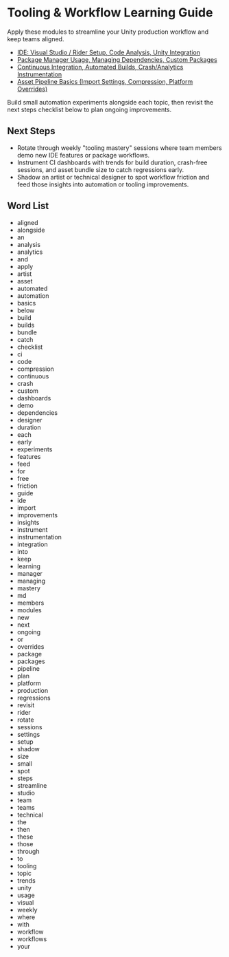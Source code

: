 # Tooling & Workflow Learning Guide

Apply these modules to streamline your Unity production workflow and keep teams aligned.

- [IDE: Visual Studio / Rider Setup, Code Analysis, Unity Integration](ide-setup-code-analysis.md)
- [Package Manager Usage, Managing Dependencies, Custom Packages](package-manager-dependencies.md)
- [Continuous Integration, Automated Builds, Crash/Analytics Instrumentation](continuous-integration-automated-builds.md)
- [Asset Pipeline Basics (Import Settings, Compression, Platform Overrides)](asset-pipeline-basics.md)

Build small automation experiments alongside each topic, then revisit the next steps checklist below to plan ongoing improvements.

## Next Steps
- Rotate through weekly "tooling mastery" sessions where team members demo new IDE features or package workflows.
- Instrument CI dashboards with trends for build duration, crash-free sessions, and asset bundle size to catch regressions early.
- Shadow an artist or technical designer to spot workflow friction and feed those insights into automation or tooling improvements.

## Word List
- aligned
- alongside
- an
- analysis
- analytics
- and
- apply
- artist
- asset
- automated
- automation
- basics
- below
- build
- builds
- bundle
- catch
- checklist
- ci
- code
- compression
- continuous
- crash
- custom
- dashboards
- demo
- dependencies
- designer
- duration
- each
- early
- experiments
- features
- feed
- for
- free
- friction
- guide
- ide
- import
- improvements
- insights
- instrument
- instrumentation
- integration
- into
- keep
- learning
- manager
- managing
- mastery
- md
- members
- modules
- new
- next
- ongoing
- or
- overrides
- package
- packages
- pipeline
- plan
- platform
- production
- regressions
- revisit
- rider
- rotate
- sessions
- settings
- setup
- shadow
- size
- small
- spot
- steps
- streamline
- studio
- team
- teams
- technical
- the
- then
- these
- those
- through
- to
- tooling
- topic
- trends
- unity
- usage
- visual
- weekly
- where
- with
- workflow
- workflows
- your
